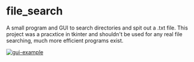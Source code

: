 # file_search

A small program and GUI to search directories and spit out a .txt file.
This project was a pracxtice in tkinter and shouldn't be used for any real file searching, much more efficient programs exist. 

<a href="https://ibb.co/fnCh89S"><img src="https://i.ibb.co/rcZCb3t/gui-example.png" alt="gui-example" border="0"></a><br /><a target='_blank' href='https://imgbb.com/'>
